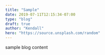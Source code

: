 ```yaml
---
title: "Sample"
date: 2019-07-11T12:15:34-07:00
type: "blog"
draft: true
author: "Kendall"
hero: "https://source.unsplash.com/random"
---
```


sample blog content

